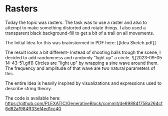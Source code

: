 
# Rasters
Today the topic was rasters. The task was to use a raster and also to attempt to make something distorted and rotate things. I also used a transparent black background-fill to get a bit of a trail on all movements.

The Initial Idea for this was brainstormed in PDF here: [[Idea Sketch.pdf]] 

The result looks a bit different- Instead of shooting balls trough the scene, I decided to add randomness and randomly "light up" a circle. 
![[2023-09-05 14-43-51.gif]]
Circles are "light up" by wrapping a sine wave around them. The frequency and amplitude of that wave are two natural parameters of this.

The entire Idea is heavily inspired by visualizations and expressions used to describe string theory.

The code is available here:
https://github.com/PLEXATIC/GenerativeBlock/commit/de69884f758a264cf6d82af984ff33ef4ed1cc40
